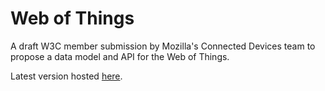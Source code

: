 # Web of Things

A draft W3C member submission by Mozilla's Connected Devices team to propose a data model and API for the Web of Things.

Latest version hosted [here](https://moziot.github.io/wot/).
